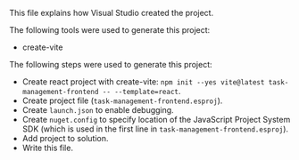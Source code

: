 This file explains how Visual Studio created the project.

The following tools were used to generate this project:
- create-vite

The following steps were used to generate this project:
- Create react project with create-vite: `npm init --yes vite@latest task-management-frontend -- --template=react`.
- Create project file (`task-management-frontend.esproj`).
- Create `launch.json` to enable debugging.
- Create `nuget.config` to specify location of the JavaScript Project System SDK (which is used in the first line in `task-management-frontend.esproj`).
- Add project to solution.
- Write this file.
